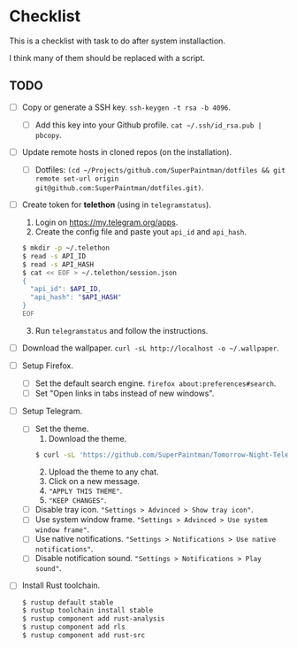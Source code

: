 # Checklist

This is a checklist with task to do after system installaction.

I think many of them should be replaced with a script.

## TODO

- [ ] Copy or generate a SSH key. `ssh-keygen -t rsa -b 4096`.

  - [ ] Add this key into your Github profile. `cat ~/.ssh/id_rsa.pub | pbcopy`.

- [ ] Update remote hosts in cloned repos (on the installation).

  - [ ] Dotfiles: `(cd ~/Projects/github.com/SuperPaintman/dotfiles && git remote set-url origin git@github.com:SuperPaintman/dotfiles.git)`.

- [ ] Create token for **telethon** (using in `telegramstatus`).

  1. Login on <https://my.telegram.org/apps>.
  2. Create the config file and paste yout `api_id` and `api_hash`.

  ```sh
  $ mkdir -p ~/.telethon
  $ read -s API_ID
  $ read -s API_HASH
  $ cat << EOF > ~/.telethon/session.json
  {
    "api_id": $API_ID,
    "api_hash": "$API_HASH"
  }
  EOF
  ```

  3. Run `telegramstatus` and follow the instructions.

- [ ] Download the wallpaper. `curl -sL http://localhost -o ~/.wallpaper`.

- [ ] Setup Firefox.

  - [ ] Set the default search engine. `firefox about:preferences#search`.
  - [ ] Set "Open links in tabs instead of new windows".

- [ ] Setup Telegram.

  - [ ] Set the theme.
    1. Download the theme.
    ```sh
    $ curl -sL 'https://github.com/SuperPaintman/Tomorrow-Night-Telegram-Theme/releases/download/v0.1.1/tomorrow-night.tdesktop-theme' -o ~/Downloads/tomorrow-night.tdesktop-theme
    ```
    2. Upload the theme to any chat.
    3. Click on a new message.
    4. `"APPLY THIS THEME"`.
    5. `"KEEP CHANGES"`.
  - [ ] Disable tray icon. `"Settings > Advinced > Show tray icon"`.
  - [ ] Use system window frame. `"Settings > Advinced > Use system window frame"`.
  - [ ] Use native notifications. `"Settings > Notifications > Use native notifications"`.
  - [ ] Disable notification sound. `"Settings > Notifications > Play sound"`.

- [ ] Install Rust toolchain.
  ```sh
  $ rustup default stable
  $ rustup toolchain install stable
  $ rustup component add rust-analysis
  $ rustup component add rls
  $ rustup component add rust-src
  ```
